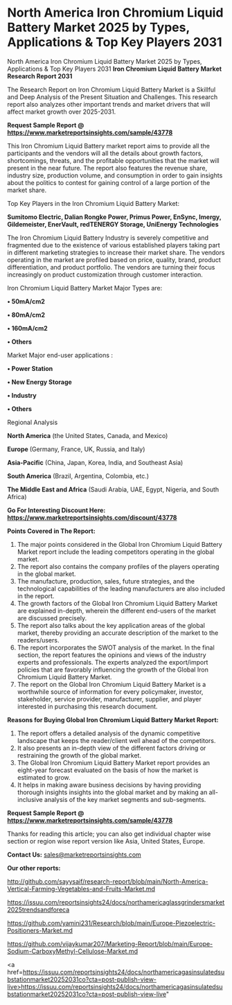 # North America Iron Chromium Liquid Battery Market 2025 by Types, Applications & Top Key Players 2031
North America Iron Chromium Liquid Battery Market 2025 by Types, Applications & Top Key Players 2031
<strong>Iron Chromium Liquid Battery Market Research Report 2031</strong>

The Research Report on Iron Chromium Liquid Battery Market is a Skillful and Deep Analysis of the Present Situation and Challenges. This research report also analyzes other important trends and market drivers that will affect market growth over 2025-2031.

<strong>Request Sample Report @ <a href=https://www.marketreportsinsights.com/sample/43778>https://www.marketreportsinsights.com/sample/43778</a></strong>

This Iron Chromium Liquid Battery market report aims to provide all the participants and the vendors will all the details about growth factors, shortcomings, threats, and the profitable opportunities that the market will present in the near future. The report also features the revenue share, industry size, production volume, and consumption in order to gain insights about the politics to contest for gaining control of a large portion of the market share.

Top Key Players in the Iron Chromium Liquid Battery Market:

<strong>Sumitomo Electric, Dalian Rongke Power, Primus Power, EnSync, Imergy, Gildemeister, EnerVault, redTENERGY Storage, UniEnergy Technologies</strong>

The Iron Chromium Liquid Battery Industry is severely competitive and fragmented due to the existence of various established players taking part in different marketing strategies to increase their market share. The vendors operating in the market are profiled based on price, quality, brand, product differentiation, and product portfolio. The vendors are turning their focus increasingly on product customization through customer interaction.

Iron Chromium Liquid Battery Market Major Types are:

<strong>•  50mA/cm2

•  80mA/cm2

•  160mA/cm2

•  Others</strong>

Market Major end-user applications :

<strong>•  Power Station

•  New Energy Storage

•  Industry

•  Others</strong>

Regional Analysis

</u><strong><b>North America</b></strong> (the United States, Canada, and Mexico)

<strong><b>Europe </b></strong>(Germany, France, UK, Russia, and Italy)

<strong><b>Asia-Pacific</b></strong> (China, Japan, Korea, India, and Southeast Asia)

<strong><b>South America</b></strong> (Brazil, Argentina, Colombia, etc.)

<strong><b>The Middle East and Africa</b></strong> (Saudi Arabia, UAE, Egypt, Nigeria, and South Africa)

<strong>Go For Interesting Discount Here: <a href=https://www.marketreportsinsights.com/discount/43778>https://www.marketreportsinsights.com/discount/43778</a></strong>

<strong>Points Covered in The Report:</strong>
<ol>
  <li>The major points considered in the Global Iron Chromium Liquid Battery Market report include the leading competitors operating in the global market.</li>
  <li>The report also contains the company profiles of the players operating in the global market.</li>
  <li>The manufacture, production, sales, future strategies, and the technological capabilities of the leading manufacturers are also included in the report.</li>
  <li>The growth factors of the Global Iron Chromium Liquid Battery Market are explained in-depth, wherein the different end-users of the market are discussed precisely.</li>
  <li>The report also talks about the key application areas of the global market, thereby providing an accurate description of the market to the readers/users.</li>
  <li>The report incorporates the SWOT analysis of the market. In the final section, the report features the opinions and views of the industry experts and professionals. The experts analyzed the export/import policies that are favorably influencing the growth of the Global Iron Chromium Liquid Battery Market.</li>
  <li>The report on the Global Iron Chromium Liquid Battery Market is a worthwhile source of information for every policymaker, investor, stakeholder, service provider, manufacturer, supplier, and player interested in purchasing this research document.</li>
</ol>
<strong>Reasons for Buying Global Iron Chromium Liquid Battery Market Report:</strong>

<ol>
  <li>The report offers a detailed analysis of the dynamic competitive landscape that keeps the reader/client well ahead of the competitors.</li>
  <li>It also presents an in-depth view of the different factors driving or restraining the growth of the global market.</li>
  <li>The Global Iron Chromium Liquid Battery Market report provides an eight-year forecast evaluated on the basis of how the market is estimated to grow.</li>
  <li>It helps in making aware business decisions by having providing thorough insights insights into the global market and by making an all-inclusive analysis of the key market segments and sub-segments.</li>
</ol>
<strong>Request Sample Report @ <a href=https://www.marketreportsinsights.com/sample/43778>https://www.marketreportsinsights.com/sample/43778</a></strong>


Thanks for reading this article; you can also get individual chapter wise section or region wise report version like Asia, United States, Europe.

<strong>Contact Us:</strong>
sales@marketreportsinsights.com

<strong>Our other reports:</strong>

<a href=http://github.com/sayysaif/research-report/blob/main/North-America-Vertical-Farming-Vegetables-and-Fruits-Market.md>http://github.com/sayysaif/research-report/blob/main/North-America-Vertical-Farming-Vegetables-and-Fruits-Market.md</a>

<a href=https://issuu.com/reportsinsights24/docs/northamericaglassgrindersmarket2025trendsandforeca>https://issuu.com/reportsinsights24/docs/northamericaglassgrindersmarket2025trendsandforeca</a>

<a href=https://github.com/yamini231/Research/blob/main/Europe-Piezoelectric-Positioners-Market.md>https://github.com/yamini231/Research/blob/main/Europe-Piezoelectric-Positioners-Market.md</a>

<a href=https://github.com/vijaykumar207/Marketing-Report/blob/main/Europe-Sodium-CarboxyMethyl-Cellulose-Market.md>https://github.com/vijaykumar207/Marketing-Report/blob/main/Europe-Sodium-CarboxyMethyl-Cellulose-Market.md</a>

<a href=https://issuu.com/reportsinsights24/docs/northamericagasinsulatedsubstationmarket20252031co?cta=post-publish-view-live>https://issuu.com/reportsinsights24/docs/northamericagasinsulatedsubstationmarket20252031co?cta=post-publish-view-live</a>"
